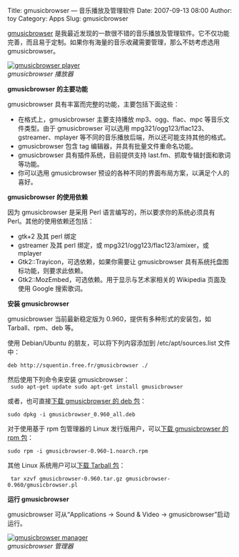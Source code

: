 Title: gmusicbrowser — 音乐播放及管理软件
Date: 2007-09-13 08:00
Author: toy
Category: Apps
Slug: gmusicbrowser

[gmusicbrowser](http://squentin.free.fr/gmusicbrowser/gmusicbrowser.html)
是我最近发现的一款很不错的音乐播放及管理软件。它不仅功能完善，而且易于定制。如果你有海量的音乐收藏需要管理，那么不妨考虑选用
gmusicbrowser。

[![gmusicbrowser
player](http://i.linuxtoy.org/i/2007/09/gmusicbrowser-player_s.png)](http://i.linuxtoy.org/i/2007/09/gmusicbrowser-player.png)  
*gmusicbrowser 播放器*

**gmusicbrowser 的主要功能**

gmusicbrowser 具有丰富而完整的功能，主要包括下面这些：

-   在格式上，gmusicbrowser 主要支持播放 mp3、ogg、flac、mpc
    等音乐文件类型。由于 gmusicbrowser 可以选用
    mpg321/ogg123/flac123、gstreamer、mplayer
    等不同的音乐播放后端，所以还可能支持其他的格式。
-   gmusicbrowser 包含 tag 编辑器，并具有批量文件重命名功能。
-   gmusicbrowser 具有插件系统，目前提供支持
    last.fm、抓取专辑封面和歌词等功能。
-   你可以选用 gmusicbrowser
    预设的各种不同的界面布局方案，以满足个人的喜好。

**gmusicbrowser 的使用依赖**

因为 gmusicbrowser 是采用 Perl 语言编写的，所以要求你的系统必须具有
Perl。其他的使用依赖还包括：

-   gtk+2 及其 perl 绑定
-   gstreamer 及其 perl 绑定，或 mpg321/ogg123/flac123/amixer，或
    mplayer
-   Gtk2::Trayicon，可选依赖，如果你需要让 gmusicbrowser
    具有系统托盘图标功能，则要求此依赖。
-   Gtk2::MozEmbed，可选依赖。用于显示与艺术家相关的 Wikipedia
    页面及使用 Google 搜索歌词。

**安装 gmusicbrowser**

gmusicbrowser 当前最新稳定版为 0.960，提供有多种形式的安装包，如
Tarball、rpm、deb 等。

使用 Debian/Ubuntu 的朋友，可以将下列内容添加到 /etc/apt/sources.list
文件中：

`deb http://squentin.free.fr/gmusicbrowser ./`

然后使用下列命令来安装 gmusicbrowser：  
` sudo apt-get update sudo apt-get install gmusicbrowser`

或者，也可直接[下载 gmusicbrowser 的 deb
包](http://squentin.free.fr/gmusicbrowser/gmusicbrowser_0.960_all.deb)：

`sudo dpkg -i gmusicbrowser_0.960_all.deb`

对于使用基于 rpm 包管理器的 Linux 发行版用户，可以[下载 gmusicbrowser 的
rpm
包](http://squentin.free.fr/gmusicbrowser/gmusicbrowser-0.960-1.noarch.rpm)：

`sudo rpm -i gmusicbrowser-0.960-1.noarch.rpm`

其他 Linux 系统用户可以[下载 Tarball
包](http://squentin.free.fr/gmusicbrowser/gmusicbrowser-0.960.tar.gz)：  

` tar xzvf gmusicbrowser-0.960.tar.gz gmusicbrowser-0.960/gmusicbrowser.pl`

**运行 gmusicbrowser**

gmusicbrowser 可从“Applications → Sound & Video →
gmusicbrowser”启动运行。

[![gmusicbrowser
manager](http://i.linuxtoy.org/i/2007/09/gmusicbrowser-manager_s.png)](http://i.linuxtoy.org/i/2007/09/gmusicbrowser-manager.png)  
*gmusicbrowser 管理器*
